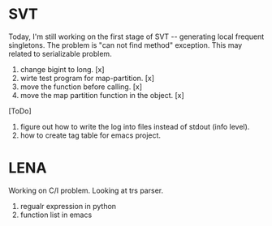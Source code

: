 # SVT
Today,  I'm still working on the first stage of SVT -- generating local frequent singletons. The problem is "can not find method" exception. This may related to serializable problem.
1. change bigint to long. [x]
2. wirte test program for map-partition. [x]
3. move the function before calling. [x]
4. move the map partition function in the object. [x]

[ToDo]
1. figure out how to write the log into files instead of stdout (info level).
2. how to create tag table for emacs project.

# LENA
Working on C/I problem. Looking at trs parser.
1. regualr expression in python
2. function list in emacs
